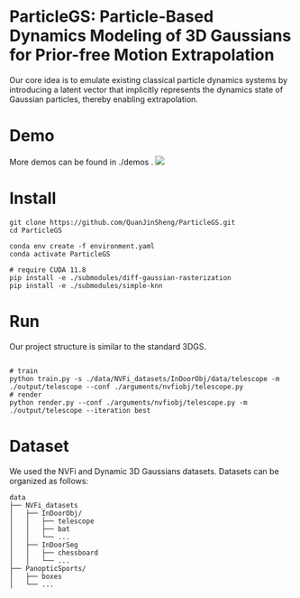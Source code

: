 
# ParticleGS: Particle-Based Dynamics Modeling of 3D Gaussians for Prior-free Motion Extrapolation



Our core idea is to emulate existing classical particle dynamics systems by introducing a latent vector that implicitly represents the dynamics state of Gaussian particles, thereby enabling extrapolation.


# Demo
More demos can be found in ./demos .
![](./demos/chessboard_demo.gif)

# Install

```shell
git clone https://github.com/QuanJinSheng/ParticleGS.git
cd ParticleGS

conda env create -f environment.yaml
conda activate ParticleGS

# require CUDA 11.8
pip install -e ./submodules/diff-gaussian-rasterization
pip install -e ./submodules/simple-knn
```
# Run
Our project structure is similar to the standard 3DGS.
```shell

# train
python train.py -s ./data/NVFi_datasets/InDoorObj/data/telescope -m ./output/telescope --conf ./arguments/nvfiobj/telescope.py
# render
python render.py --conf ./arguments/nvfiobj/telescope.py -m ./output/telescope --iteration best
```

# Dataset
We used the NVFi and Dynamic 3D Gaussians datasets. Datasets can be organized as follows:

```shell
data
├── NVFi_datasets
│   ├── InDoorObj/
│   │   ├── telescope
│   │   ├── bat
│   │   └── ...
│   ├── InDoorSeg
│   │   ├── chessboard
│   │   └── ...
├── PanopticSports/
│   ├── boxes
│   └── ...

```